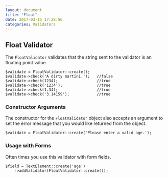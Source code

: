 ```yaml
---
layout: document
title: "Float"
date: 2017-03-15 17:28:56
categories: Validators
---
```


## Float Validator

The `FloatValidator` validates that the string sent to the validator is an floating
point value.

```php?start_inline=1
$validate = FloatValidator::create();
$validate->check('A dirty martini.');   //false
$validate->check(1234);                 //true
$validate->check('1234');               //true
$validate->check(1.34);                 //true
$validate->check('3.14159');            //true
```

### Constructor Arguments

The constructor for the `FloatValidator` object also accepts an argument to set the
error message that you would like returned from the object.

```php?start_inline=1
$validate = FloatValidator::create('Please enter a valid age.');
```

### Usage with Forms

Often times you use this validator with form fields.

```php?start_inline=1
$field = TextElement::create('age')
    ->addValidator(FloatValidator::create());
```